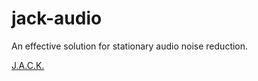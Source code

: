 # jack-audio
 An effective solution for stationary audio noise reduction.

[J.A.C.K.](https://github.com/cooperbarth/Joint-Audio-Correction-Kit)

